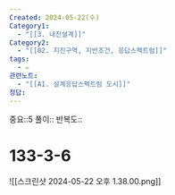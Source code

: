 ```yaml
---
Created: 2024-05-22(수)
Category1:
  - "[[3. 내진설계]]"
Category2:
  - "[[02. 지진구역, 지반조건, 응답스펙트럼]]"
tags:
  - ✏️
관련노트:
  - "[[A1. 설계응답스펙트럼 도시]]"
정답:
---
```

중요::5
풀이::
반복도::
#  133-3-6
![[스크린샷 2024-05-22 오후 1.38.00.png]]
